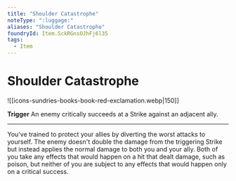 ```yaml
---
title: "Shoulder Catastrophe"
noteType: ":luggage:"
aliases: "Shoulder Catastrophe"
foundryId: Item.SckRGnsOJhFj6l35
tags:
  - Item
---
```


# Shoulder Catastrophe
![[icons-sundries-books-book-red-exclamation.webp|150]]

**Trigger** An enemy critically succeeds at a Strike against an adjacent ally.

* * *

You've trained to protect your allies by diverting the worst attacks to yourself. The enemy doesn't double the damage from the triggering Strike but instead applies the normal damage to both you and your ally. Both of you take any effects that would happen on a hit that dealt damage, such as poison, but neither of you are subject to any effects that would happen only on a critical success.
